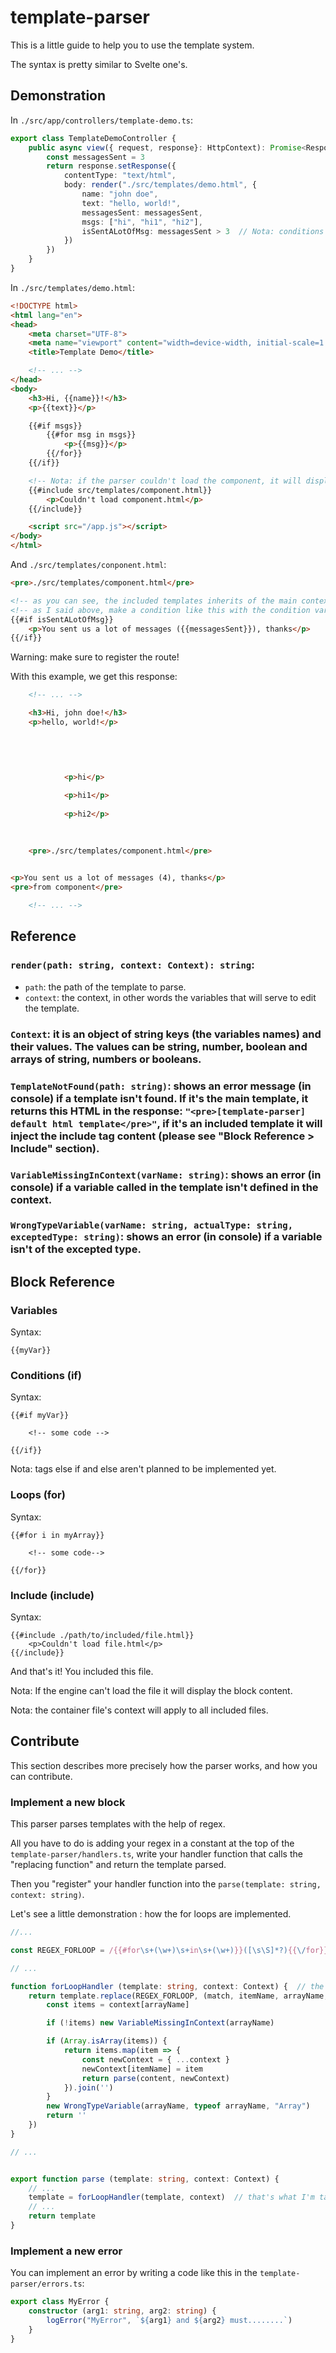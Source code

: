 # template-parser

This is a little guide to help you to use the template system.

The syntax is pretty similar to Svelte one's.

## Demonstration

In `./src/app/controllers/template-demo.ts`:
```ts
export class TemplateDemoController {
    public async view({ request, response}: HttpContext): Promise<Response> {
        const messagesSent = 3
        return response.setResponse({
            contentType: "text/html",
            body: render("./src/templates/demo.html", {
                name: "john doe",
                text: "hello, world!",
                messagesSent: messagesSent,
                msgs: ["hi", "hi1", "hi2"],
                isSentALotOfMsg: messagesSent > 3  // Nota: conditions aren't supported inside of the template, so put the condition into a variable and do a condition as '{{#if condition}} ...'
            })
        })
    }
}
```

In `./src/templates/demo.html`:
```html
<!DOCTYPE html>
<html lang="en">
<head>
    <meta charset="UTF-8">
    <meta name="viewport" content="width=device-width, initial-scale=1.0">
    <title>Template Demo</title>

    <!-- ... -->
</head>
<body>
    <h3>Hi, {{name}}!</h3>
    <p>{{text}}</p>

    {{#if msgs}}
        {{#for msg in msgs}}
            <p>{{msg}}</p>
        {{/for}}
    {{/if}}

    <!-- Nota: if the parser couldn't load the component, it will display the block of code between its tags -->
    {{#include src/templates/component.html}}
        <p>Couldn't load component.html</p>
    {{/include}}

    <script src="/app.js"></script>
</body>
</html>
```

And `./src/templates/conponent.html`:
```html
<pre>./src/templates/component.html</pre>

<!-- as you can see, the included templates inherits of the main context -->
<!-- as I said above, make a condition like this with the condition variable -->
{{#if isSentALotOfMsg}}
    <p>You sent us a lot of messages ({{messagesSent}}), thanks</p>
{{/if}}
```

Warning: make sure to register the route!

With this example, we get this response:
```html
    <!-- ... -->

    <h3>Hi, john doe!</h3>
    <p>hello, world!</p>

    

    
        
            <p>hi</p>
        
            <p>hi1</p>
        
            <p>hi2</p>
        
    

    <pre>./src/templates/component.html</pre>
    

<p>You sent us a lot of messages (4), thanks</p>
<pre>from component</pre>

    <!-- ... -->
```

## Reference

### `render(path: string, context: Context): string`:
- `path`: the path of the template to parse.
- `context`: the context, in other words the variables that will serve to edit the template.

### `Context`: it is an object of string keys (the variables names) and their values. The values can be string, number, boolean and arrays of string, numbers or booleans.

### `TemplateNotFound(path: string)`: shows an error message (in console) if a template isn't found. If it's the main template, it returns this HTML in the response: ```"<pre>[template-parser] default html template</pre>"```, if it's an included template it will inject the include tag content (please see "Block Reference > Include" section).

### `VariableMissingInContext(varName: string)`: shows an error (in console) if a variable called in the template isn't defined in the context.

### `WrongTypeVariable(varName: string, actualType: string, exceptedType: string)`: shows an error (in console) if a variable isn't of the excepted type.

## Block Reference

### Variables

Syntax:
```
{{myVar}}
```

### Conditions (if)

Syntax:
```
{{#if myVar}}

    <!-- some code -->

{{/if}}
```

Nota: tags else if and else aren't planned to be implemented yet.

### Loops (for)

Syntax:
```
{{#for i in myArray}}

    <!-- some code-->

{{/for}}
```

### Include (include)

Syntax:
```
{{#include ./path/to/included/file.html}}
    <p>Couldn't load file.html</p>
{{/include}}
```

And that's it! You included this file. 

Nota: If the engine can't load the file it will display the block content.

Nota: the container file's context will apply to all included files.

## Contribute

This section describes more precisely how the parser works, and how you can contribute.

### Implement a new block

This parser parses templates with the help of regex.

All you have to do is adding your regex in a constant at the top of the `template-parser/handlers.ts`, write your handler function that calls the "replacing function" and return the template parsed.

Then you "register" your handler function into the `parse(template: string, context: string)`.

Let's see a little demonstration : how the for loops are implemented.

```ts
//...

const REGEX_FORLOOP = /{{#for\s+(\w+)\s+in\s+(\w+)}}([\s\S]*?){{\/for}}/g  // the regex that parses all for loops (you can test it on https://regex101.com/)

// ...

function forLoopHandler (template: string, context: Context) {  // the handler function
    return template.replace(REGEX_FORLOOP, (match, itemName, arrayName, content) => {  // the "replacing function"
        const items = context[arrayName]

        if (!items) new VariableMissingInContext(arrayName)

        if (Array.isArray(items)) {
            return items.map(item => {
                const newContext = { ...context }
                newContext[itemName] = item
                return parse(content, newContext)
            }).join('')
        }
        new WrongTypeVariable(arrayName, typeof arrayName, "Array")
        return ''
    })
}

// ...


export function parse (template: string, context: Context) {
    // ...
    template = forLoopHandler(template, context)  // that's what I'm talking about when I say "register"
    // ...
    return template
}
```

### Implement a new error

You can implement an error by writing a code like this in the `template-parser/errors.ts`:
```ts
export class MyError {
    constructor (arg1: string, arg2: string) {
        logError("MyError", `${arg1} and ${arg2} must........`)
    }
}
```
